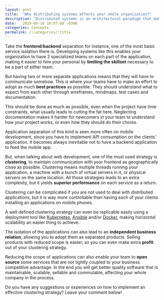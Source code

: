 ```yaml
---
layout: post
title:  "Why distributing systems affects your whole organization?"
description: "Distributed systems is an architectural paradigm that makes any application more reliable, scalable and maintainable. The key to design a distributed system is to isolate behaviors." 
date:   2019-04-18 10:07:00 -0300
categories: Concepts
permalink: /:categories/:title
---
```

Take the **frontend**/**backend** separation for instance, one of the most basic service isolation there is. Developing systems like this enables your organization to have 2 specialized teams on each part of the application, making it easier to hire your personal by **limiting the skillset** necessary to be a part of either team.

But having two or more separate applications means that they will have to communicate somehow. This is where your teams have to make an effort to adopt as much **best practices** as possible. They should understand what to expect from each other through wireframes, mindmaps, test cases and documentation.

This should be done as much as possible, even when the project have time constraints, what usually leads to cutting the fat here. Neglecting documentation makes it harder for newcomers in your team to understand how your project works, or even how they should do their chores.

Application separation of this kind is seen more often on mobile development, since you have to implement API consumption on the clients' application. It becomes always inevitable not to have a backend application to feed the mobile app.

But, when talking about web development, one of the most used strategy is **clustering**, to maintain communication with your frontend as geographically close as possible. Clustering means multiple threads running your application, a machine with a bunch of virtual servers in it, or physical servers on the same location. All those strategies leads to an extra complexity, but it yields **superior performance** on each service as a return.

Clustering can be complicated if you are not used to deal with distributed applications, but it is way more controllable than having each of your clients installing an applications on mobile phones.

A well defined clustering strategy can even be replicable easily using a deployment tool like [Kubernetes](https://kubernetes.io/), [Ansible](https://www.ansible.com/) and/or [Docker](https://www.docker.com/), making horizontal scalability an easier thing to achieve.

The isolation of the applications can also lead to an **independent business relation**, allowing you to adopt them as separated products. Selling products with reduced scope is easier, so you can even make extra **profit** out of your clustering strategy.

Reducing the scope of applications can also enable your team to **open source** some services that are not tightly coupled to your business competitive advantage. In the end you will get better quality software that is maintainable, scalable, sellable and commutable, affecting your whole company in the process.

Do you have any suggestions or experiences on how to implement an effective clustering strategy? Leave your comment below!

